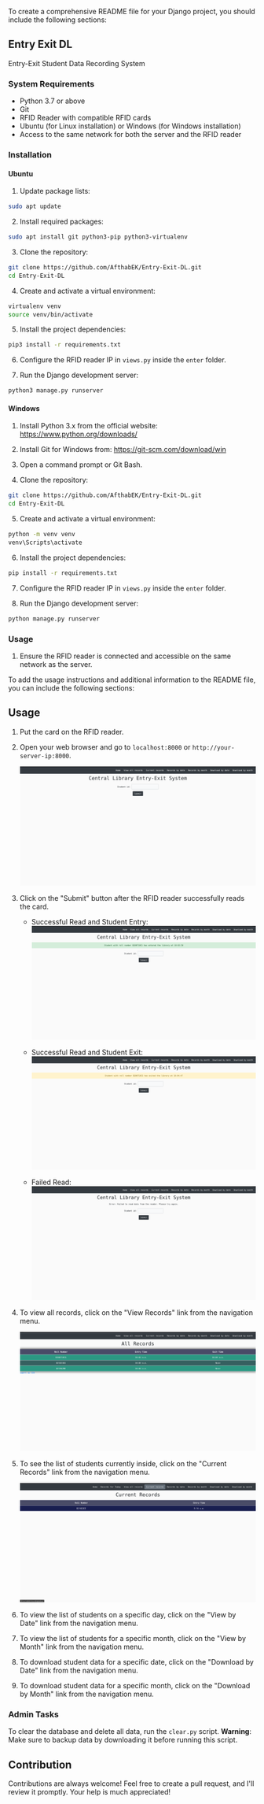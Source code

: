 To create a comprehensive README file for your Django project, you should include the following sections:

## Entry Exit DL

Entry-Exit Student Data Recording System

### System Requirements

- Python 3.7 or above
- Git
- RFID Reader with compatible RFID cards
- Ubuntu (for Linux installation) or Windows (for Windows installation)
- Access to the same network for both the server and the RFID reader

### Installation

#### Ubuntu

1. Update package lists:

```bash
sudo apt update
```

2. Install required packages:

```bash
sudo apt install git python3-pip python3-virtualenv
```

3. Clone the repository:

```bash
git clone https://github.com/AfthabEK/Entry-Exit-DL.git
cd Entry-Exit-DL
```

4. Create and activate a virtual environment:

```bash
virtualenv venv
source venv/bin/activate
```

5. Install the project dependencies:

```bash
pip3 install -r requirements.txt
```

6. Configure the RFID reader IP in `views.py` inside the `enter` folder.

7. Run the Django development server:

```bash
python3 manage.py runserver
```

#### Windows

1. Install Python 3.x from the official website: https://www.python.org/downloads/

2. Install Git for Windows from: https://git-scm.com/download/win

3. Open a command prompt or Git Bash.

4. Clone the repository:

```bash
git clone https://github.com/AfthabEK/Entry-Exit-DL.git
cd Entry-Exit-DL
```

5. Create and activate a virtual environment:

```bash
python -m venv venv
venv\Scripts\activate
```

6. Install the project dependencies:

```bash
pip install -r requirements.txt
```

7. Configure the RFID reader IP in `views.py` inside the `enter` folder.

8. Run the Django development server:

```bash
python manage.py runserver
```

### Usage

1. Ensure the RFID reader is connected and accessible on the same network as the server.


To add the usage instructions and additional information to the README file, you can include the following sections:

## Usage

1. Put the card on the RFID reader.

2. Open your web browser and go to `localhost:8000` or `http://your-server-ip:8000`.

   ![Homepage](screenshots/homepage.png)

3. Click on the "Submit" button after the RFID reader successfully reads the card.

   - Successful Read and Student Entry:
   ![Successful Entry](screenshots/entry_success.png)

   - Successful Read and Student Exit:
   ![Successful Exit](screenshots/exit_success.png)

   - Failed Read:
   ![Failed Read](screenshots/failed_read.png)

4. To view all records, click on the "View Records" link from the navigation menu.

   ![View Records](screenshots/view_records.png)

5. To see the list of students currently inside, click on the "Current Records" link from the navigation menu.

   ![Current Records](screenshots/current_records.png)

6. To view the list of students on a specific day, click on the "View by Date" link from the navigation menu.

7. To view the list of students for a specific month, click on the "View by Month" link from the navigation menu.

8. To download student data for a specific date, click on the "Download by Date" link from the navigation menu.

9. To download student data for a specific month, click on the "Download by Month" link from the navigation menu.

### Admin Tasks

To clear the database and delete all data, run the `clear.py` script. **Warning**: Make sure to backup data by downloading it before running this script.

## Contribution
Contributions are always welcome! Feel free to create a pull request, and I'll review it promptly. Your help is much appreciated!
